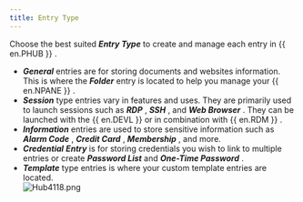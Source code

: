 ```yaml
---
title: Entry Type
---
```

Choose the best suited ***Entry Type*** to create and manage each entry in {{ en.PHUB }} .  

* ***General***    entries are for storing documents and websites information. This is where the ***Folder*** entry is located to help you manage your {{ en.NPANE }} .  
* ***Session*** type entries vary in features and uses. They are primarily used to launch sessions such as ***RDP*** , ***SSH*** , and ***Web Browser*** . They can be launched with the {{ en.DEVL }} or in combination with {{ en.RDM }} .  
* ***Information***    entries are used to store sensitive information such as ***Alarm Code*** , ***Credit Card*** , ***Membership*** , and more.  
* ***Credential***    ***Entry*** is for storing credentials you wish to link to multiple entries or create ***Password List*** and ***One-Time Password*** .  
* ***Template*** type entries is where your custom template entries are located.  
![Hub4118.png](/img/en/hub/Hub4118.png) 

